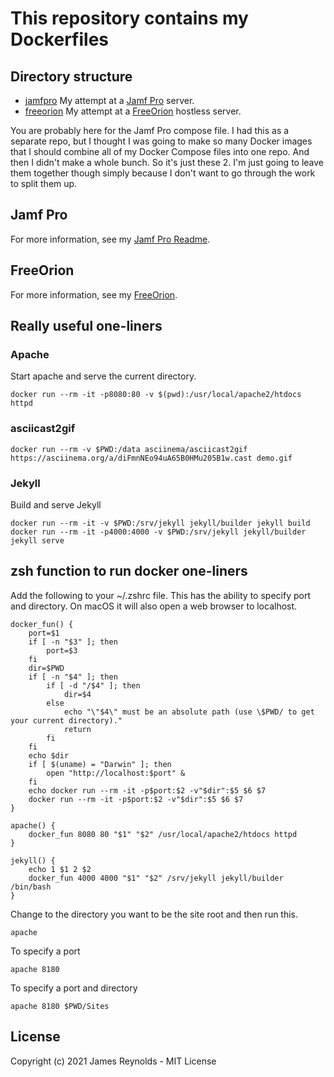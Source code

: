 # This repository contains my Dockerfiles

## Directory structure

- [jamfpro](./jamfpro) My attempt at a [Jamf Pro](https://www.jamf.com/) server.
- [freeorion](./freeorion) My attempt at a [FreeOrion](https://freeorion.org/) hostless server.

You are probably here for the Jamf Pro compose file. I had this as a separate repo, but I thought I was going to make so many Docker images that I should combine all of my Docker Compose files into one repo. And then I didn't make a whole bunch. So it's just these 2. I'm just going to leave them together though simply because I don't want to go through the work to split them up.

## Jamf Pro

For more information, see my [Jamf Pro Readme](https://github.com/magnusviri/dockerfiles/tree/main/jamfpro).

## FreeOrion

For more information, see my [FreeOrion](https://github.com/magnusviri/dockerfiles/tree/main/freeorion).

## Really useful one-liners

### Apache

Start apache and serve the current directory.

	docker run --rm -it -p8080:80 -v $(pwd):/usr/local/apache2/htdocs httpd

### asciicast2gif

	docker run --rm -v $PWD:/data asciinema/asciicast2gif https://asciinema.org/a/diFmnNEo94uA65B0HMu205B1w.cast demo.gif

### Jekyll

Build and serve Jekyll

	docker run --rm -it -v $PWD:/srv/jekyll jekyll/builder jekyll build
	docker run --rm -it -p4000:4000 -v $PWD:/srv/jekyll jekyll/builder jekyll serve

## zsh function to run docker one-liners

Add the following to your ~/.zshrc file. This has the ability to specify port and directory. On macOS it will also open a web browser to localhost.

	docker_fun() {
		port=$1
		if [ -n "$3" ]; then
			port=$3
		fi
		dir=$PWD
		if [ -n "$4" ]; then
			if [ -d "/$4" ]; then
				dir=$4
			else
				echo "\"$4\" must be an absolute path (use \$PWD/ to get your current directory)."
				return
			fi
		fi
		echo $dir
		if [ $(uname) = "Darwin" ]; then
			open "http://localhost:$port" &
		fi
		echo docker run --rm -it -p$port:$2 -v"$dir":$5 $6 $7
		docker run --rm -it -p$port:$2 -v"$dir":$5 $6 $7
	}

	apache() {
		docker_fun 8080 80 "$1" "$2" /usr/local/apache2/htdocs httpd
	}

	jekyll() {
		echo 1 $1 2 $2
		docker_fun 4000 4000 "$1" "$2" /srv/jekyll jekyll/builder /bin/bash
	}

Change to the directory you want to be the site root and then run this.

	apache

To specify a port

	apache 8180

To specify a port and directory

	apache 8180 $PWD/Sites

## License

Copyright (c) 2021 James Reynolds - MIT License
